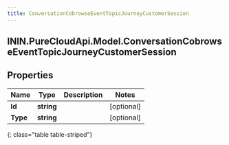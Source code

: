 ```yaml
---
title: ConversationCobrowseEventTopicJourneyCustomerSession
---
```

## ININ.PureCloudApi.Model.ConversationCobrowseEventTopicJourneyCustomerSession

## Properties

|Name | Type | Description | Notes|
|------------ | ------------- | ------------- | -------------|
| **Id** | **string** |  | [optional] |
| **Type** | **string** |  | [optional] |
{: class="table table-striped"}


